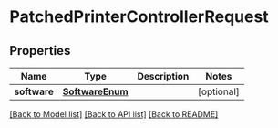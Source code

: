 # PatchedPrinterControllerRequest


## Properties
Name | Type | Description | Notes
------------ | ------------- | ------------- | -------------
**software** | [**SoftwareEnum**](SoftwareEnum.md) |  | [optional] 

[[Back to Model list]](../README.md#documentation-for-models) [[Back to API list]](../README.md#documentation-for-api-endpoints) [[Back to README]](../README.md)


